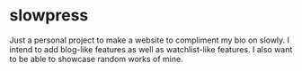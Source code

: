# slowpress

Just a personal project to make a website to compliment my bio on slowly. I intend to add blog-like features as well as watchlist-like features. I also want to be able to showcase random works of mine.
